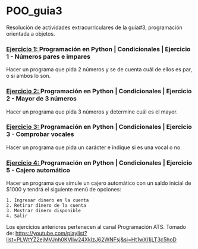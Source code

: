 # POO_guia3
Resolución de actividades extracurriculares de la guía#3, programación orientada a objetos.
>
>
### [Ejercicio 1: ](https://github.com/ramirez-gabriela/POO_guia3/blob/main/Ejercicio1_poo.py "Ejercicio 1: ") Programación en Python | Condicionales | Ejercicio 1 - Números pares e impares
Hacer un programa que pida 2 números y se de cuenta cuál de ellos es par, o si ambos lo son.
>
>
### [Ejercicio 2: ](https://github.com/ramirez-gabriela/POO_guia3/blob/main/Ejercicio2_poo.py/ "Ejercicio 2: ") Programación en Python | Condicionales | Ejercicio 2 - Mayor de 3 números
Hacer un programa que pida 3 números y determine cuál es el mayor.
>
>
### [Ejercicio 3: ](https://github.com/ramirez-gabriela/POO_guia3/blob/main/Ejercicio3_poo.py "Ejercicio 3: ") Programación en Python | Condicionales | Ejercicio 3 - Comprobar vocales
Hacer un programa que pida un carácter e indique si es una vocal o no.
>
>
### [Ejercicio 4: ](https://github.com/ramirez-gabriela/POO_guia3/blob/main/Ejercicio4_poo.py "Ejercicio 4: ") Programación en Python | Condicionales | Ejercicio 5 - Cajero automático
Hacer un programa que simule un cajero automático con un saldo inicial de $1000 y tendrá el siguiente menú de opciones:

    1. Ingresar dinero en la cuenta
    2. Retirar dinero de la cuenta
    3. Mostrar dinero disponible
    4. Salir
    
Los ejercicios anteriores pertenecen al canal Programación ATS. 
Tomado de: https://youtube.com/playlist?list=PLWtYZ2ejMVJnh0KVllw24XklzJ62WNFsj&si=Ht1wXl1jLT3c5hoD
